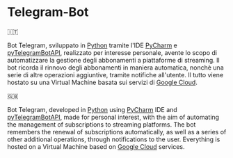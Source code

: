 # Telegram-Bot

🇮🇹

Bot Telegram, sviluppato in <a href='https://www.python.org/' target='_blank'>Python</a> tramite l'IDE <a href='https://www.jetbrains.com/pycharm/' target='_blank'>PyCharm</a> e <a href='https://github.com/eternnoir/pyTelegramBotAPI' target='_blank'>pyTelegramBotAPI</a>, realizzato per interesse personale, avente lo scopo di automatizzare la gestione degli abbonamenti a piattaforme di streaming. Il bot ricorda il rinnovo degli abbonamenti in maniera automatica, nonchè una serie di altre operazioni aggiuntive, tramite notifiche all'utente. Il tutto viene hostato su una Virtual Machine basata sui servizi di <a href='https://cloud.google.com/' target='_blank'>Google Cloud</a>.

🇬🇧

Bot Telegram, developed in <a href='https://www.python.org/' target='_blank'>Python</a> using <a href='https://www.jetbrains.com/pycharm/' target='_blank'>PyCharm</a> IDE and <a href='https://github.com/eternnoir/pyTelegramBotAPI' target='_blank'>pyTelegramBotAPI</a>, made for personal interest, with the aim of automating the management of subscriptions to streaming platforms. The bot remembers the renewal of subscriptions automatically, as well as a series of other additional operations, through notifications to the user. Everything is hosted on a Virtual Machine based on <a href='https://cloud.google.com/' target='_blank'>Google Cloud</a> services.
